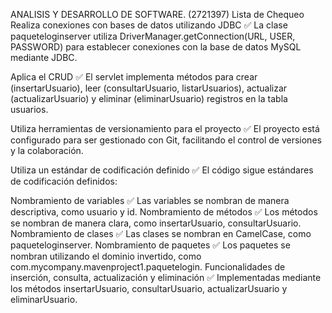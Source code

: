 ANALISIS Y DESARROLLO DE SOFTWARE. (2721397)
Lista de Chequeo
Realiza conexiones con bases de datos utilizando JDBC ✅ La clase paqueteloginserver utiliza DriverManager.getConnection(URL, USER, PASSWORD) para establecer conexiones con la base de datos MySQL mediante JDBC.

Aplica el CRUD ✅ El servlet implementa métodos para crear (insertarUsuario), leer (consultarUsuario, listarUsuarios), actualizar (actualizarUsuario) y eliminar (eliminarUsuario) registros en la tabla usuarios.

Utiliza herramientas de versionamiento para el proyecto ✅ El proyecto está configurado para ser gestionado con Git, facilitando el control de versiones y la colaboración.

Utiliza un estándar de codificación definido ✅ El código sigue estándares de codificación definidos:

Nombramiento de variables ✅ Las variables se nombran de manera descriptiva, como usuario y id.
Nombramiento de métodos ✅ Los métodos se nombran de manera clara, como insertarUsuario, consultarUsuario.
Nombramiento de clases ✅ Las clases se nombran en CamelCase, como paqueteloginserver.
Nombramiento de paquetes ✅ Los paquetes se nombran utilizando el dominio invertido, como com.mycompany.mavenproject1.paquetelogin.
Funcionalidades de inserción, consulta, actualización y eliminación ✅ Implementadas mediante los métodos insertarUsuario, consultarUsuario, actualizarUsuario y eliminarUsuario.
